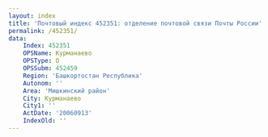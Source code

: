 ```yaml
---
layout: index
title: 'Почтовый индекс 452351: отделение почтовой связи Почты России'
permalink: /452351/
data:
    Index: 452351
    OPSName: Курманаево
    OPSType: О
    OPSSubm: 452459
    Region: 'Башкортостан Республика'
    Autonom: ''
    Area: 'Мишкинский район'
    City: Курманаево
    City1: ''
    ActDate: '20060913'
    IndexOld: ''
---
```


